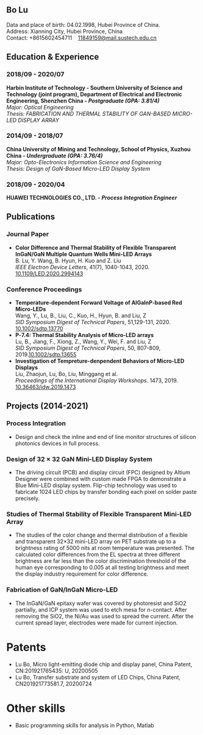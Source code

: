 ## **Bo Lu**

Data and place of birth: 04.02.1998, Hubei Province of China.
<br>Address: Xianning City, Hubei Province, China
<br>Contact: +8615602454711 &nbsp;&nbsp; <11849159@mail.sustech.edu.cn>

## **Education & Experience**

### 2018/09  - 2020/07
**Harbin Institute of Technology - Southern University of Science and Technology (joint program), Department of Electrical and Electronic Engineering, Shenzhen China - *Postgraduate  (GPA: 3.81/4)***
<br>*Major: Optical Engineering*
<br>*Thesis: FABRICATION AND THERMAL STABILITY OF GAN-BASED MICRO-LED DISPLAY ARRAY*

### 2014/09  - 2018/07
**China University of Mining and Technology, School of Physics, Xuzhou China - *Undergraduate (GPA: 3.76/4)***
<br>*Major: Opto-Electronics Information Science and Engineering*
<br>*Thesis: Design of GaN-Based Micro-LED Display System*

### 2018/09  - 2020/04
**HUAWEI TECHNOLOGIES CO., LTD. - *Process Integration Engineer***

## **Publications**
### **Journal Paper**
* **Color Difference and Thermal Stability of Flexible Transparent InGaN/GaN Multiple Quantum Wells Mini-LED Arrays**
<br>B. Lu, Y. Wang, B. Hyun, H. Kuo and Z. Liu
<br>*IEEE Electron Device Letters*, 41(7), 1040-1043, 2020. [10.1109/LED.2020.2994143](https://ieeexplore.ieee.org/document/9091823)

### **Conference Proceedings**
* **Temperature‐dependent Forward Voltage of AlGaInP‐based Red Micro‐LEDs**
<br>Wang, Y., Lu, B., Liu, C., Kuo, H., Hyun, B. and Liu, Z
<br>*SID Symposium Digest of Technical Papers*, 51,129-131, 2020. [10.1002/sdtp.13770](https://onlinelibrary.wiley.com/doi/abs/10.1002/sdtp.13770)
* **P‐7.4: Thermal Stability Analysis of Micro‐LED arrays**
<br>Lu, B., Jiang, F., Xiong, Z., Wang, Y., Wei, F. and Liu, Z
<br>*SID Symposium Digest of Technical Papers*, 50, 807-809, 2019.[10.1002/sdtp.13655](https://onlinelibrary.wiley.com/doi/abs/10.1002/sdtp.13655)
* **Investigation of Tempreture-denpendent Behaviors of Micro-LED Displays**
<br>Liu, Zhaojun, Lu, Bo, Liu, Minggang et al.
<br>*Proceedings of the International Display Workshops*. 1473, 2019. [10.36463/idw.2019.1473](https://confit.atlas.jp/guide/organizer/idw/idw2019/subject/MEET5-3/detail)


## **Projects (2014-2021)**

### **Process Integration**
* Design and check the inline and end of line monitor structures of silicon photonics devices
in full process.

### **Design of 32 × 32 GaN Mini-LED Display System**
* The driving circuit (PCB) and display circuit (FPC) designed by Altium Designer were combined with custom made FPGA to demonstrate a Blue Mini-LED display system. Flip-chip technology was used to fabricate 1024 LED chips by transfer bonding each pixel on solder paste precisely.

### **Studies of Thermal Stability of Flexible Transparent Mini-LED Array**
* The studies of the color change and thermal distribution of a flexible and transparent 32×32 mini-LED array on PET substrate up to a brightness rating of 5000 nits at room temperature was presented. The calculated color differences from the EL spectra at three different brightness are far less than the color discrimination threshold of the human eye corresponding to 0.005 at all testing brightness and meet the display industry requirement for color difference.
  
### **Fabrication of GaN/InGaN Micro-LED**
* The InGaN/GaN epitaxy wafer was covered by photoresist and SiO2 partially, and ICP system was used to etch mesa for n-contact. After removing the SiO2, the Ni/Au was used to spread the current. After the current spread layer, electrodes were made for current injection.


# **Patents**
* Lu Bo, Micro light-emitting diode chip and display panel, China Patent, CN:201921765435: U, 20200505
* Lu Bo, Transfer substrate and system of LED Chips, China Patent, CN201921773581.7, 20200724

# **Other skills**
* Basic programming skills for analysis in Python, Matlab

